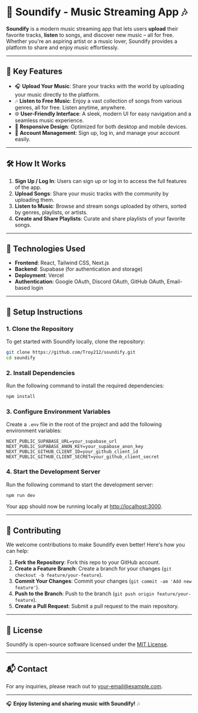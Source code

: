 # 🌟 Soundify - Music Streaming App 🎶

**Soundify** is a modern music streaming app that lets users **upload** their favorite tracks, **listen** to songs, and discover new music – all for free. Whether you're an aspiring artist or a music lover, Soundify provides a platform to share and enjoy music effortlessly.

---

## 🚀 Key Features

- 🎧 **Upload Your Music**: Share your tracks with the world by uploading your music directly to the platform.
- 🎶 **Listen to Free Music**: Enjoy a vast collection of songs from various genres, all for free. Listen anytime, anywhere.
- 🌐 **User-Friendly Interface**: A sleek, modern UI for easy navigation and a seamless music experience.
- 📱 **Responsive Design**: Optimized for both desktop and mobile devices.
- 🔐 **Account Management**: Sign up, log in, and manage your account easily.

---

## 🛠️ How It Works

1. **Sign Up / Log In**: Users can sign up or log in to access the full features of the app.
2. **Upload Songs**: Share your music tracks with the community by uploading them.
3. **Listen to Music**: Browse and stream songs uploaded by others, sorted by genres, playlists, or artists.
4. **Create and Share Playlists**: Curate and share playlists of your favorite songs.

---

## 🔧 Technologies Used

- **Frontend**: React, Tailwind CSS, Next.js
- **Backend**: Supabase (for authentication and storage)
- **Deployment**: Vercel
- **Authentication**: Google OAuth, Discord OAuth, GitHub OAuth, Email-based login

---

## 📝 Setup Instructions

### 1. Clone the Repository
To get started with Soundify locally, clone the repository:

```bash
git clone https://github.com/Troy212/soundify.git
cd soundify
```

### 2. Install Dependencies
Run the following command to install the required dependencies:

```bash
npm install
```

### 3. Configure Environment Variables
Create a `.env` file in the root of the project and add the following environment variables:

```env
NEXT_PUBLIC_SUPABASE_URL=your_supabase_url
NEXT_PUBLIC_SUPABASE_ANON_KEY=your_supabase_anon_key
NEXT_PUBLIC_GITHUB_CLIENT_ID=your_github_client_id
NEXT_PUBLIC_GITHUB_CLIENT_SECRET=your_github_client_secret
```

### 4. Start the Development Server
Run the following command to start the development server:

```bash
npm run dev
```

Your app should now be running locally at [http://localhost:3000](http://localhost:3000).

---

## 🤝 Contributing

We welcome contributions to make Soundify even better! Here's how you can help:

1. **Fork the Repository**: Fork this repo to your GitHub account.
2. **Create a Feature Branch**: Create a branch for your changes (`git checkout -b feature/your-feature`).
3. **Commit Your Changes**: Commit your changes (`git commit -am 'Add new feature'`).
4. **Push to the Branch**: Push to the branch (`git push origin feature/your-feature`).
5. **Create a Pull Request**: Submit a pull request to the main repository.

---

## 📜 License

Soundify is open-source software licensed under the [MIT License](LICENSE).

---

## 📬 Contact

For any inquiries, please reach out to [your-email@example.com](mailto:dassrinjoy2003@gmail.com).

---

🎧 **Enjoy listening and sharing music with Soundify!** 🎶
